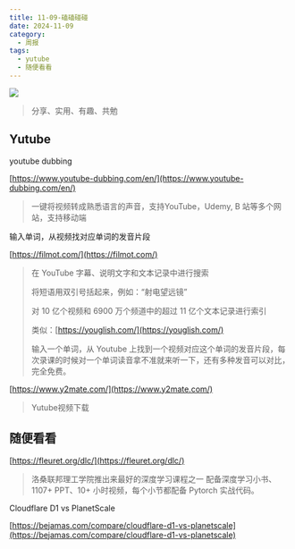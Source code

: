 ```yaml
---
title: 11-09-磕磕碰碰
date: 2024-11-09
category:
  - 周报
tags:
  - yutube
  - 随便看看
---
```

![](https://img.nnxx.me/file/06fec41a7d2808196218b-a1ec39b9d1ee4f4098.png)

> 分享、实用、有趣、共勉





##  Yutube


youtube dubbing

[https://www.youtube-dubbing.com/en/](https://www.youtube-dubbing.com/en/)

>一键将视频转成熟悉语言的声音，支持YouTube，Udemy, B 站等多个网站，支持移动端


输入单词，从视频找对应单词的发音片段

[https://filmot.com/](https://filmot.com/)

>在 YouTube 字幕、说明文字和文本记录中进行搜索
>
>将短语用双引号括起来，例如：“射电望远镜”
>
>对 10 亿个视频和 6900 万个频道中的超过 11 亿个文本记录进行索引
>
>类似：[https://youglish.com/](https://youglish.com/)
>
>输入一个单词，从 Youtube 上找到一个视频对应这个单词的发音片段，每次录课的时候对一个单词读音拿不准就来听一下，还有多种发音可以对比，完全免费。



[https://www.y2mate.com/](https://www.y2mate.com/)
>Yutube视频下载




## 随便看看



[https://fleuret.org/dlc/](https://fleuret.org/dlc/)

>洛桑联邦理工学院推出来最好的深度学习课程之一  配备深度学习小书、1107+ PPT、10+ 小时视频，每个小节都配备 Pytorch 实战代码。



Cloudflare D1 vs PlanetScale

[https://bejamas.com/compare/cloudflare-d1-vs-planetscale](https://bejamas.com/compare/cloudflare-d1-vs-planetscale)

